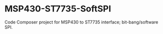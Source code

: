 # MSP430-ST7735-SoftSPI
Code Composer project for MSP430 to ST7735 interface; bit-bang/software SPI. 


